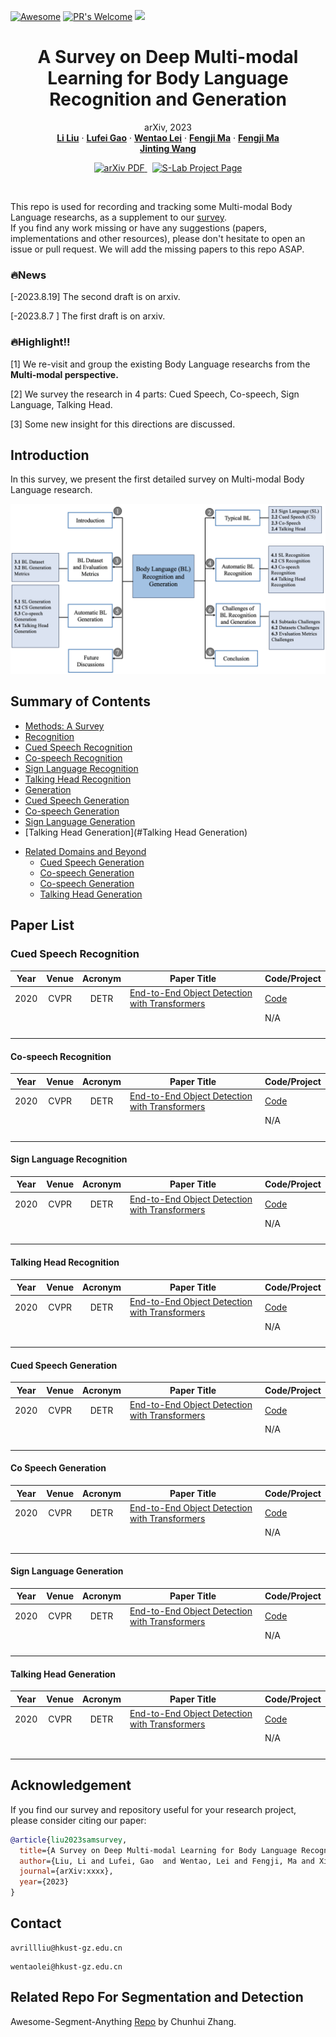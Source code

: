  <!-- # <p align=center>`awesome gan-inversion`</p> -->
[![Awesome](https://cdn.rawgit.com/sindresorhus/awesome/d7305f38d29fed78fa85652e3a63e154dd8e8829/media/badge.svg)](https://github.com/sindresorhus/awesome)
[![PR's Welcome](https://img.shields.io/badge/PRs-welcome-brightgreen.svg?style=flat)](https://github.com/lxtGH/Awesome-Segmenation-With-Transformer/pulls)
![](https://img.shields.io/badge/Status-building-red)
<br />

<p align="center">
  <h1 align="center">A Survey on Deep Multi-modal Learning for Body Language Recognition and Generation</h1>
  <p align="center">
    arXiv, 2023
    <br />
    <a href="/"><strong>Li Liu</strong></a>
    ·
    <a href="/"><strong>Lufei Gao</strong></a>
    ·
    <a href="/"><strong>Wentao Lei</strong></a>
    ·
    <a href="/"><strong>Fengji Ma</strong></a>
    ·
    <a href="/"><strong>Fengji Ma</strong></a>
    <br />
    <a href="/"><strong>Jinting Wang</strong></a>
  </p>

  <p align="center">
    <a href='link'>
      <img src='https://img.shields.io/badge/Paper-PDF-green?style=flat&logo=arXiv&logoColor=green' alt='arXiv PDF'>
    </a>
    <a href='link' style='padding-left: 0.5rem;'>
      <img src='https://img.shields.io/badge/Project-Page-blue?style=flat&logo=Google%20chrome&logoColor=blue' alt='S-Lab Project Page'>
    </a>
  </p>
<br />

This repo is used for recording and tracking some Multi-modal Body Language researchs,
as a supplement to our [survey](link).  
If you find any work missing or have any suggestions (papers, implementations and other resources), please don't hesitate to open an issue or pull request.
We will add the missing papers to this repo ASAP.


### 🔥News
[-2023.8.19] The second draft is on arxiv. 

[-2023.8.7 ] The first draft is on arxiv. 

### 🔥Highlight!!

[1] We re-visit and group the existing Body Language researchs from the **Multi-modal perspective.**

[2] We survey the research in 4 parts: Cued Speech, Co-speech, Sign Language, Talking Head.

[3] Some new insight for this directions are discussed.


## Introduction

In this survey, we present the first detailed survey on Multi-modal Body Language research.

![Alt Text](Outline-paper.png)

## Summary of Contents

- [Methods: A Survey](#Paper-List)
 - [Recognition](#Recognition)
  - [Cued Speech Recognition](#Cued-Speech-Recognition)
  - [Co-speech Recognition](#Co-speech-Recognition)
  - [Sign Language Recognition](#Sign-Language-Recognition)
  - [Talking Head Recognition](#Talking-Head-Recognition)
 - [Generation](#Generation)
  - [Cued Speech Generation](#Cued-Speech-Generation)
  - [Co-speech Generation](#Co-speech-Generation)
  - [Sign Language Generation](#Co-Language-Generation)
  - [Talking Head Generation](#Talking Head Generation)

[//]: # (  )

- [Related Domains and Beyond](#Related-Domains-and-Beyond)
    - [Cued Speech Generation](#Point-Cloud-Segmentation)
    - [Co-speech Generation](#Tuning-Foundation-Models)
    - [Co-speech Generation](#Domain-aware-Segmentation)
    - [Talking Head Generation](#Label-and-Model-Efficient-Segmentation)

## Paper List

### Cued Speech Recognition

| Year |  Venue  |     Acronym     | Paper Title                                                                                                           | Code/Project                                                 |
|:----:|:-------:|:---------------:|-----------------------------------------------------------------------------------------------------------------------|--------------------------------------------------------------|
| 2020 |  CVPR   |      DETR       | [End-to-End Object Detection with Transformers](https://arxiv.org/abs/2005.12872)                                     | [Code](https://github.com/facebookresearch/detr)             |
|      |         |                 |                                                                                                                       |  N/A                                                         |
|      |         |                 |                                                                                                                       |                                                              |
|      |         |                 |                                                                                                                       |                                                              |
|      |         |                 |                                                                                                                       |                                                              |
|      |         |                 |                                                                                                                       |                                                              |

#### Co-speech Recognition

| Year |  Venue  |     Acronym     | Paper Title                                                                                                           | Code/Project                                                 |
|:----:|:-------:|:---------------:|-----------------------------------------------------------------------------------------------------------------------|--------------------------------------------------------------|
| 2020 |  CVPR   |      DETR       | [End-to-End Object Detection with Transformers](https://arxiv.org/abs/2005.12872)                                     | [Code](https://github.com/facebookresearch/detr)             |
|      |         |                 |                                                                                                                       |  N/A                                                         |
|      |         |                 |                                                                                                                       |                                                              |
|      |         |                 |                                                                                                                       |                                                              |
|      |         |                 |                                                                                                                       |                                                              |
|      |         |                 |                                                                                                                       |                                                              |

#### Sign Language Recognition

| Year |  Venue  |     Acronym     | Paper Title                                                                                                           | Code/Project                                                 |
|:----:|:-------:|:---------------:|-----------------------------------------------------------------------------------------------------------------------|--------------------------------------------------------------|
| 2020 |  CVPR   |      DETR       | [End-to-End Object Detection with Transformers](https://arxiv.org/abs/2005.12872)                                     | [Code](https://github.com/facebookresearch/detr)             |
|      |         |                 |                                                                                                                       |  N/A                                                         |
|      |         |                 |                                                                                                                       |                                                              |
|      |         |                 |                                                                                                                       |                                                              |
|      |         |                 |                                                                                                                       |                                                              |
|      |         |                 |                                                                                                                       |                                                              |

#### Talking Head Recognition

| Year |  Venue  |     Acronym     | Paper Title                                                                                                           | Code/Project                                                 |
|:----:|:-------:|:---------------:|-----------------------------------------------------------------------------------------------------------------------|--------------------------------------------------------------|
| 2020 |  CVPR   |      DETR       | [End-to-End Object Detection with Transformers](https://arxiv.org/abs/2005.12872)                                     | [Code](https://github.com/facebookresearch/detr)             |
|      |         |                 |                                                                                                                       |  N/A                                                         |
|      |         |                 |                                                                                                                       |                                                              |
|      |         |                 |                                                                                                                       |                                                              |
|      |         |                 |                                                                                                                       |                                                              |
|      |         |                 |                                                                                                                       |                                                              |

#### Cued Speech Generation

| Year |  Venue  |     Acronym     | Paper Title                                                                                                           | Code/Project                                                 |
|:----:|:-------:|:---------------:|-----------------------------------------------------------------------------------------------------------------------|--------------------------------------------------------------|
| 2020 |  CVPR   |      DETR       | [End-to-End Object Detection with Transformers](https://arxiv.org/abs/2005.12872)                                     | [Code](https://github.com/facebookresearch/detr)             |
|      |         |                 |                                                                                                                       |  N/A                                                         |
|      |         |                 |                                                                                                                       |                                                              |
|      |         |                 |                                                                                                                       |                                                              |
|      |         |                 |                                                                                                                       |                                                              |
|      |         |                 |                                                                                                                       |                                                              |


#### Co Speech Generation

| Year |  Venue  |     Acronym     | Paper Title                                                                                                           | Code/Project                                                 |
|:----:|:-------:|:---------------:|-----------------------------------------------------------------------------------------------------------------------|--------------------------------------------------------------|
| 2020 |  CVPR   |      DETR       | [End-to-End Object Detection with Transformers](https://arxiv.org/abs/2005.12872)                                     | [Code](https://github.com/facebookresearch/detr)             |
|      |         |                 |                                                                                                                       |  N/A                                                         |
|      |         |                 |                                                                                                                       |                                                              |
|      |         |                 |                                                                                                                       |                                                              |
|      |         |                 |                                                                                                                       |                                                              |
|      |         |                 |                                                                                                                       |                                                              |


#### Sign Language Generation

| Year |  Venue  |     Acronym     | Paper Title                                                                                                           | Code/Project                                                 |
|:----:|:-------:|:---------------:|-----------------------------------------------------------------------------------------------------------------------|--------------------------------------------------------------|
| 2020 |  CVPR   |      DETR       | [End-to-End Object Detection with Transformers](https://arxiv.org/abs/2005.12872)                                     | [Code](https://github.com/facebookresearch/detr)             |
|      |         |                 |                                                                                                                       |  N/A                                                         |
|      |         |                 |                                                                                                                       |                                                              |
|      |         |                 |                                                                                                                       |                                                              |
|      |         |                 |                                                                                                                       |                                                              |
|      |         |                 |                                                                                                                       |                                                              |

#### Talking Head Generation

| Year |  Venue  |     Acronym     | Paper Title                                                                                                           | Code/Project                                                 |
|:----:|:-------:|:---------------:|-----------------------------------------------------------------------------------------------------------------------|--------------------------------------------------------------|
| 2020 |  CVPR   |      DETR       | [End-to-End Object Detection with Transformers](https://arxiv.org/abs/2005.12872)                                     | [Code](https://github.com/facebookresearch/detr)             |
|      |         |                 |                                                                                                                       |  N/A                                                         |
|      |         |                 |                                                                                                                       |                                                              |
|      |         |                 |                                                                                                                       |                                                              |
|      |         |                 |                                                                                                                       |                                                              |
|      |         |                 |                                                                                                                       |                                                              |

## Acknowledgement

If you find our survey and repository useful for your research project, please consider citing our paper:

```bibtex
@article{liu2023samsurvey,
  title={A Survey on Deep Multi-modal Learning for Body Language Recognition and Generation},
  author={Liu, Li and Lufei, Gao  and Wentao, Lei and Fengji, Ma and Xiaotian, Lin and Jinting, Wang },
  journal={arXiv:xxxx},
  year={2023}
}
```
## Contact
```
avrillliu@hkust-gz.edu.cn
```
```
wentaolei@hkust-gz.edu.cn
```
## Related Repo For Segmentation and Detection

Awesome-Segment-Anything [Repo](https://github.com/liliu-avril/Awesome-Segment-Anything) by Chunhui Zhang.

